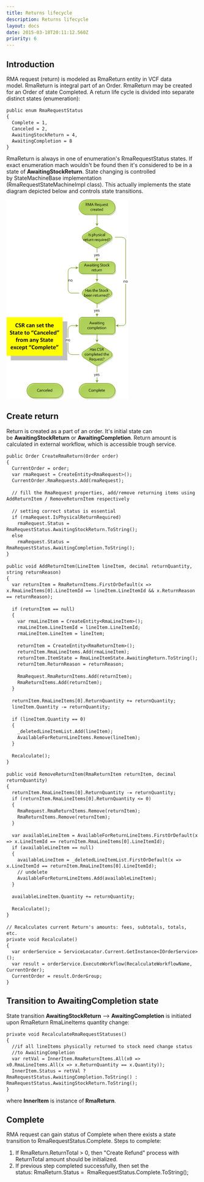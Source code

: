 ```yaml
---
title: Returns lifecycle
description: Returns lifecycle
layout: docs
date: 2015-03-18T20:11:12.560Z
priority: 6
---
```

## Introduction

RMA request (return) is modeled as RmaReturn entity in VCF data model. RmaReturn is integral part of an Order. RmaReturn may be created for an Order of state Completed. A return life cycle is divided into separate distinct states (enumeration):

```
public enum RmaRequestStatus
{
  Complete = 1,
  Canceled = 2,
  AwaitingStockReturn = 4,
  AwaitingCompletion = 8
}
```

RmaReturn is always in one of enumeration's RmaRequestStatus states. If exact enumeration mach wouldn't be found then it's considered to be in a state of **AwaitingStockReturn**. State changing is controlled by StateMachineBase<string> implementation (RmaRequestStateMachineImpl class). This actually implements the state diagram depicted below and controls state transitions.

<img src="../../../../assets/images/docs/image2013-6-6 16_23_30.png" />

## Create return

Return is created as a part of an order. It's initial state can be **AwaitingStockReturn** or **AwaitingCompletion**. Return amount is calculated in external workflow, which is accessible trough service.

```
public Order CreateRmaReturn(Order order)
{
  CurrentOrder = order;
  var rmaRequest = CreateEntity<RmaRequest>();
  CurrentOrder.RmaRequests.Add(rmaRequest);

  // fill the RmaRequest properties, add/remove returning items using AddReturnItem / RemoveReturnItem respectively

  // setting correct status is essential
  if (rmaRequest.IsPhysicalReturnRequired)
    rmaRequest.Status = RmaRequestStatus.AwaitingStockReturn.ToString();
  else
    rmaRequest.Status = RmaRequestStatus.AwaitingCompletion.ToString();
}

public void AddReturnItem(LineItem lineItem, decimal returnQuantity, string returnReason)
{
  var returnItem = RmaReturnItems.FirstOrDefault(x => x.RmaLineItems[0].LineItemId == lineItem.LineItemId && x.ReturnReason == returnReason);

  if (returnItem == null)
  {
    var rmaLineItem = CreateEntity<RmaLineItem>();
    rmaLineItem.LineItemId = lineItem.LineItemId;
    rmaLineItem.LineItem = lineItem;

    returnItem = CreateEntity<RmaReturnItem>();
    returnItem.RmaLineItems.Add(rmaLineItem);
    returnItem.ItemState = RmaLineItemState.AwaitingReturn.ToString();
    returnItem.ReturnReason = returnReason;

    RmaRequest.RmaReturnItems.Add(returnItem);
    RmaReturnItems.Add(returnItem);
  }

  returnItem.RmaLineItems[0].ReturnQuantity += returnQuantity;
  lineItem.Quantity -= returnQuantity;

  if (lineItem.Quantity == 0)
  {
    _deletedLineItemList.Add(lineItem);
    AvailableForReturnLineItems.Remove(lineItem);
  }

  Recalculate();
}

public void RemoveReturnItem(RmaReturnItem returnItem, decimal returnQuantity)
{
  returnItem.RmaLineItems[0].ReturnQuantity -= returnQuantity;
  if (returnItem.RmaLineItems[0].ReturnQuantity <= 0)
  {
    RmaRequest.RmaReturnItems.Remove(returnItem);
    RmaReturnItems.Remove(returnItem);
  }

  var availableLineItem = AvailableForReturnLineItems.FirstOrDefault(x => x.LineItemId == returnItem.RmaLineItems[0].LineItemId);
  if (availableLineItem == null)
  {
    availableLineItem = _deletedLineItemList.FirstOrDefault(x => x.LineItemId == returnItem.RmaLineItems[0].LineItemId);
    // undelete
    AvailableForReturnLineItems.Add(availableLineItem);
  }

  availableLineItem.Quantity += returnQuantity;

  Recalculate();
}
 
// Recalculates current Return's amounts: fees, subtotals, totals, etc.
private void Recalculate()
{
  var orderService = ServiceLocator.Current.GetInstance<IOrderService>();
  var result = orderService.ExecuteWorkflow(RecalculateWorkflowName, CurrentOrder);
  CurrentOrder = result.OrderGroup;
}
```

## Transition to AwaitingCompletion state

State transition **AwaitingStockReturn** --> **AwaitingCompletion** is initiated upon RmaReturn RmaLineItems quantity change:

```
private void RecalculateRmaRequestStatuses()
{
  //if all lineItems physically returned to stock need change status 
  //to AwaitingCompletion
  var retVal = InnerItem.RmaReturnItems.All(x0 => x0.RmaLineItems.All(x => x.ReturnQuantity == x.Quantity));
  InnerItem.Status = retVal ? RmaRequestStatus.AwaitingCompletion.ToString() : RmaRequestStatus.AwaitingStockReturn.ToString();
}
```

where **InnerItem** is instance of **RmaReturn**.

## Complete

RMA request can gain status of Complete when there exists a state transition to RmaRequestStatus.Complete. Steps to complete:

1. If RmaReturn.ReturnTotal > 0, then "Create Refund" process with ReturnTotal amount should be initialized. 
2. If previous step completed successfully, then set the status: RmaReturn.Status =  RmaRequestStatus.Complete.ToString();